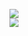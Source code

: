 [![](https://img.shields.io/badge/Made%20With-Github%20Spray-lightgrey.svg?style=for-the-badge&logo=github)](https://github.com/Annihil/github-spray#7033)  
[![](https://i.imgur.com/2DrTn0Z.gif)](https://github.com/Annihil/github-spray)
